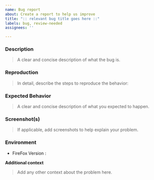 ```yaml
---
name: Bug report
about: Create a report to help us improve
title: ":: relevant bug title goes here ::"
labels: bug, review-needed
assignees: ''

---
```


### **Description**
> A clear and concise description of what the bug is.

### **Reproduction**
> In detail, describe the steps to reproduce the behavior:


### **Expected Behavior**
> A clear and concise description of what you expected to happen.

### **Screenshot(s)**
> If applicable, add screenshots to help explain your problem.

### **Environment**
 - FireFox Version :

**Additional context**
> Add any other context about the problem here.
